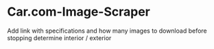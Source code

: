 # Car.com-Image-Scraper

Add link with specifications and how many images to download before stopping
determine interior / exterior
